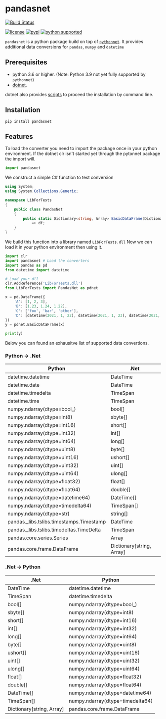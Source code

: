 # pandasnet

[![Build Status](https://travis-ci.com/fdieulle/pandasnet.svg?branch=main)](https://travis-ci.com/github/fdieulle/pandasnet)

[![license](https://img.shields.io/badge/license-MIT-blue.svg?maxAge=3600)](./LICENSE) 
[![pypi](https://img.shields.io/pypi/v/pandasnet.svg)](https://pypi.org/project/pandasnet/)
[![python supported](https://img.shields.io/pypi/pyversions/pandasnet.svg)](https://pypi.org/project/pandasnet/)

`pandasnet` is a python package build on top of [`pythonnet`](https://pythonnet.github.io/). 
It provides additional data conversions for `pandas`, `numpy` and `datetime`

## Prerequisites

* python 3.6 or higher. (Note: Python 3.9 not yet fully supported by `pythonnet`)
* [dotnet](https://dotnet.microsoft.com/download). 
 
dotnet also provides [scripts](https://docs.microsoft.com/en-us/dotnet/core/tools/dotnet-install-script) to proceed the installation by command line.

## Installation

```
pip install pandasnet
```

## Features

To load the converter you need to import the package once in your python environment.
If the dotnet clr isn't started yet through the pytonnet package the import will.

```python
import pandasnet
```

We construct a simple C# function to test conversion

```csharp
using System;
using System.Collections.Generic;

namespace LibForTests
{
    public class PandasNet
    {
        public static Dictionary<string, Array> BasicDataFrame(Dictionary<string, Array> df)
            => df;
    }
}
```
We build this function into a library named `LibForTests.dll`
Now we can load it in your python environment then using it.

```python
import clr
import pandasnet # Load the converters
import pandas as pd
from datetime import datetime

# Load your dll
clr.AddReference('LibForTests.dll')
from LibForTests import PandasNet as pdnet

x = pd.DataFrame({
    'A': [1, 2, 3],
    'B': [1.23, 1.24, 1.22],
    'C': ['foo', 'bar', 'other'],
    'D': [datetime(2021, 1, 22), datetime(2021, 1, 23), datetime(2021, 1, 24)]
})
y = pdnet.BasicDataFrame(x)

print(y)
```


Below you can found an exhausitve list of supported data convertions.

### Python -> .Net

|Python                                  |.Net                     |
|----------------------------------------|-------------------------|
|datetime.datetime                       |DateTime                 |
|datetime.date                           |DateTime                 |
|datetime.timedelta                      |TimeSpan                 |
|datetime.time                           |TimeSpan                 |
|numpy.ndarray(dtype=bool_)              |bool[]                   |
|numpy.ndarray(dtype=int8)               |sbyte[]                  |
|numpy.ndarray(dtype=int16)              |short[]                  |
|numpy.ndarray(dtype=int32)              |int[]                    |
|numpy.ndarray(dtype=int64)              |long[]                   |
|numpy.ndarray(dtype=uint8)              |byte[]                   |
|numpy.ndarray(dtype=uint16)             |ushort[]                 |
|numpy.ndarray(dtype=uint32)             |uint[]                   |
|numpy.ndarray(dtype=uint64)             |ulong[]                  |
|numpy.ndarray(dtype=float32)            |float[]                  |
|numpy.ndarray(dtype=float64)            |double[]                 |
|numpy.ndarray(dtype=datetime64)         |DateTime[]               |
|numpy.ndarray(dtype=timedelta64)        |TimeSpan[]               |
|numpy.ndarray(dtype=str)                |string[]                 |
|pandas._libs.tslibs.timestamps.Timestamp|DateTime                 |
|pandas._libs.tslibs.timedeltas.TimeDelta|TimeSpan                 |
|pandas.core.series.Series               |Array                    |
|pandas.core.frame.DataFrame             |Dictionary[string, Array]|

### .Net -> Python

|.Net                     |Python                          |
|-------------------------|--------------------------------|
|DateTime                 |datetime.datetime               |
|TimeSpan                 |datetime.timedelta              |
|bool[]                   |numpy.ndarray(dtype=bool_)      |
|sbyte[]                  |numpy.ndarray(dtype=int8)       |
|short[]                  |numpy.ndarray(dtype=int16)      |
|int[]                    |numpy.ndarray(dtype=int32)      |
|long[]                   |numpy.ndarray(dtype=int64)      |
|byte[]                   |numpy.ndarray(dtype=uint8)      |
|ushort[]                 |numpy.ndarray(dtype=uint16)     |
|uint[]                   |numpy.ndarray(dtype=uint32)     |
|ulong[]                  |numpy.ndarray(dtype=uint64)     |
|float[]                  |numpy.ndarray(dtype=float32)    |
|double[]                 |numpy.ndarray(dtype=float64)    |
|DateTime[]               |numpy.ndarray(dtype=datetime64) |
|TimeSpan[]               |numpy.ndarray(dtype=timedelta64)|
|Dictionary[string, Array]|pandas.core.frame.DataFrame     |
